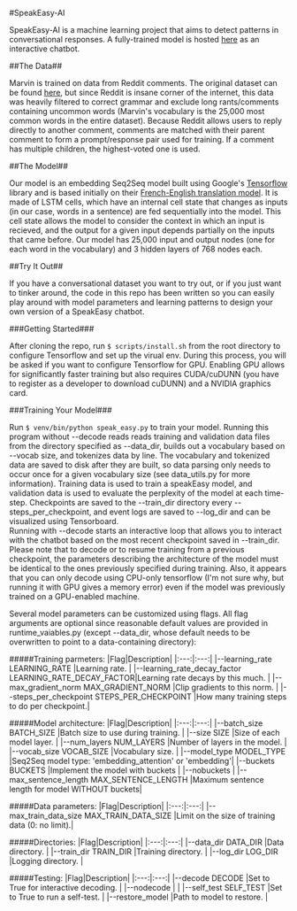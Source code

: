 #SpeakEasy-AI

SpeakEasy-AI is a machine learning project that aims to detect patterns in conversational responses.  A fully-trained model is hosted [here](http://lauragelston.ghost.io/speakeasy/) as an interactive chatbot.

##The Data##

Marvin is trained on data from Reddit comments.  The original dataset can be found [here](https://www.reddit.com/r/datasets/comments/3bxlg7/i_have_every_publicly_available_reddit_comment/), but since Reddit is insane corner of the internet, this data was heavily filtered to correct grammar and exclude long rants/comments containing uncommon words (Marvin's vocabulary is the 25,000 most common words in the entire dataset).  Because Reddit allows users to reply directly to another comment, comments are matched with their parent comment to form a prompt/response pair used for training.  If a comment has multiple children, the highest-voted one is used.   

##The Model##

Our model is an embedding Seq2Seq model built using Google's [Tensorflow](https://www.tensorflow.org/) library and is based initially on their [French-English translation model](http://arxiv.org/pdf/1506.05869.pdf).  It is made of LSTM cells, which have an internal cell state that changes as inputs (in our case, words in a sentence) are fed sequentially into the model.  This cell state allows the model to consider the context in which an input is recieved, and the output for a given input depends partially on the inputs that came before.  Our model has 25,000 input and output nodes (one for each word in the vocabulary) and 3 hidden layers of 768 nodes each.   

##Try It Out##

If you have a conversational dataset you want to try out, or if you just want to tinker around, the code in this repo has been written so you can easily play around with model parameters and learning patterns to design your own version of a SpeakEasy chatbot. 

###Getting Started###

After cloning the repo, run `$ scripts/install.sh` from the root directory to configure Tensorflow and set up the virual env.  During this process, you will be asked if you want to configure Tensorflow for GPU.  Enabling GPU allows for significantly faster training but also requires CUDA/cuDUNN (you have to register as a developer to download cuDUNN) and a NVIDIA graphics card.

###Training Your Model###

Run `$ venv/bin/python speak_easy.py` to train your model.  Running this program without --decode reads reads training and validation data files from the directory specified as --data_dir, builds out a vocabulary based on --vocab size, and tokenizes data by line.  The vocabulary and tokenized data are saved to disk after they are built, so data parsing only needs to occur once for a given vocabulary size (see data_utils.py for more information).  Training data is used to train a speakEasy model, and validation data is used to evaluate the perplexity of the model at each time-step.  Checkpoints are saved to the --train_dir directory every --steps_per_checkpoint, and event logs are saved to --log_dir and can be visualized using Tensorboard.     
Running with --decode starts an interactive loop that allows you to interact with the chatbot based on the most recent checkpoint saved in --train_dir.  Please note that to decode or to resume training from a previous checkpoint, the parameters describing the architecture of the model must be identical to the ones previously specified during training.  Also, it appears that you can only decode using CPU-only tensorflow (I'm not sure why, but running it with GPU gives a memory error) even if the model was previously trained on a GPU-enabled machine. 

Several model parameters can be customized using flags.  All flag arguments are optional since reasonable default values are provided in runtime_vaiables.py (except --data_dir, whose default needs to be overwritten to point to a data-containing directory):

#####Training parmeters:
|Flag|Description|
|:---:|:---:|
|--learning_rate LEARNING_RATE                          |Learning rate.                         |
|--learning_rate_decay_factor LEARNING_RATE_DECAY_FACTOR|Learning rate decays by this much.     |
|--max_gradient_norm MAX_GRADIENT_NORM                  |Clip gradients to this norm.           |
|--steps_per_checkpoint STEPS_PER_CHECKPOINT      |How many training steps to do per checkpoint.|

#####Model architecture:
|Flag|Description|
|:---:|:---:|
|--batch_size BATCH_SIZE                                |Batch size to use during training.     |
|--size SIZE                                            |Size of each model layer.              |
|--num_layers NUM_LAYERS                                |Number of layers in the model.         |
|--vocab_size VOCAB_SIZE                                |Vocabulary size.                       |
|--model_type MODEL_TYPE               |Seq2Seq model type: 'embedding_attention' or 'embedding'|
|--buckets BUCKETS                                      |Implement the model with buckets       |
|--nobuckets                                            |
|--max_sentence_length  MAX_SENTENCE_LENGTH   |Maximum sentence length for model WITHOUT buckets|

#####Data parameters:
|Flag|Description|
|:---:|:---:|
|--max_train_data_size MAX_TRAIN_DATA_SIZE    |Limit on the size of training data (0: no limit).|
  
#####Directories:
|Flag|Description|
|:---:|:---:|
|--data_dir DATA_DIR                                    |Data directory.                        |
|--train_dir TRAIN_DIR                                  |Training directory.                    |
|--log_dir LOG_DIR                                      |Logging directory.                     |
  
#####Testing:
|Flag|Description|
|:---:|:---:|
|--decode DECODE                                        |Set to True for interactive decoding.  |
|--nodecode                                             |                                       |
|--self_test SELF_TEST                                  |Set to True to run a self-test.        |
|--restore_model                                        |Path to model to restore.              |
